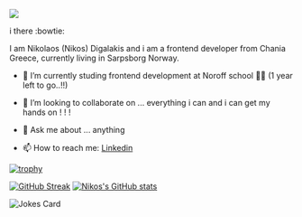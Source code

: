 ![](https://komarev.com/ghpvc/?username=NikosDig&label=VIEWS)

 i there :bowtie:
 
 I am Nikolaos (Nikos) Digalakis and i am a frontend developer from Chania Greece, currently living in Sarpsborg Norway.
 
 - 🌱 I’m currently studing frontend development at Noroff school 👋👋 (1 year left to go..!!)
 
 - 👯 I’m looking to collaborate on ... everything i can and i can get my hands on ! ! !

 - 💬 Ask me about ... anything
 
 - 📫 How to reach me: [Linkedin](https://www.linkedin.com/in/nikos-digalakis-588558209/)
 
 
 
<!--
**NikosDig/NikosDig** is a ✨ _special_ ✨ repository because its `README.md` (this file) appears on your GitHub profile.

Here are some ideas to get you started:

- 🔭 I’m currently working ... here and there
- 🌱 I’m currently studing frontend development at Noroff school 👋👋
- 👯 I’m looking to collaborate on ...
- 🤔 I’m looking for help with ...
- 💬 Ask me about ...
- 📫 How to reach me: ...
- 😄 Pronouns: ...
- ⚡ Fun fact: ...
-->


[![trophy](https://github-profile-trophy.vercel.app/?username=NikosDig&theme=onedark)](https://github.com/ryo-ma/github-profile-trophy)


[![GitHub Streak](https://github-readme-streak-stats.herokuapp.com/?user=DenverCoder1)](https://git.io/streak-stats)  [![Nikos's GitHub stats](https://github-readme-stats.vercel.app/api?username=NikosDig)](https://github.com/anuraghazra/github-readme-stats)

![Jokes Card](https://readme-jokes.vercel.app/api)

